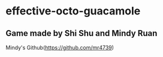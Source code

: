 # effective-octo-guacamole
## Game made by Shi Shu and Mindy Ruan
Mindy's Github(https://github.com/mr4739)
